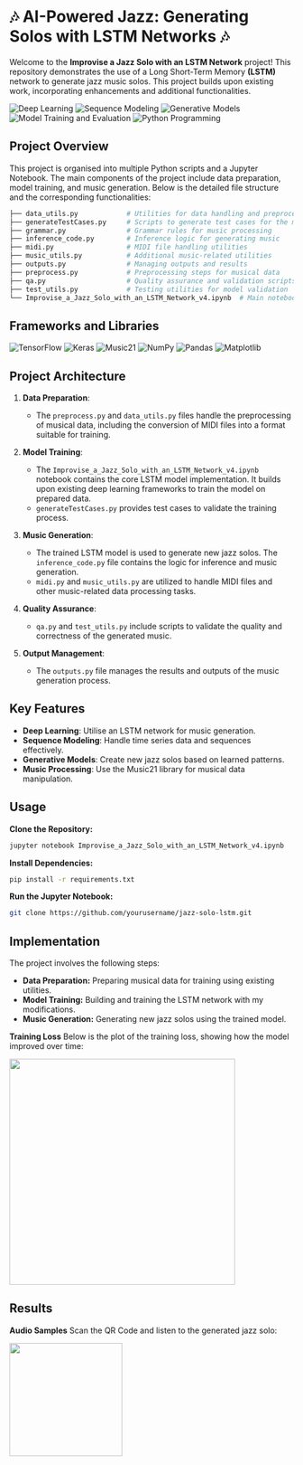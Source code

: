 # 🎶 AI-Powered Jazz: Generating Solos with LSTM Networks 🎶

Welcome to the **Improvise a Jazz Solo with an LSTM Network** project! This repository demonstrates the use of a Long Short-Term Memory **(LSTM)** network to generate jazz music solos. This project builds upon existing work, incorporating enhancements and additional functionalities.

![Deep Learning](https://img.shields.io/badge/Skill-Deep%20Learning-yellow)
![Sequence Modeling](https://img.shields.io/badge/Skill-Sequence%20Modeling-blueviolet)
![Generative Models](https://img.shields.io/badge/Skill-Generative%20Models-green)
![Model Training and Evaluation](https://img.shields.io/badge/Skill-Model%20Training%20and%20Evaluation-orange)
![Python Programming](https://img.shields.io/badge/Skill-Python%20Programming-brightgreen)

## Project Overview
This project is organised into multiple Python scripts and a Jupyter Notebook. The main components of the project include data preparation, model training, and music generation. Below is the detailed file structure and the corresponding functionalities:

```bash
├── data_utils.py            # Utilities for data handling and preprocessing
├── generateTestCases.py     # Scripts to generate test cases for the model
├── grammar.py               # Grammar rules for music processing
├── inference_code.py        # Inference logic for generating music
├── midi.py                  # MIDI file handling utilities
├── music_utils.py           # Additional music-related utilities
├── outputs.py               # Managing outputs and results
├── preprocess.py            # Preprocessing steps for musical data
├── qa.py                    # Quality assurance and validation scripts
├── test_utils.py            # Testing utilities for model validation
└── Improvise_a_Jazz_Solo_with_an_LSTM_Network_v4.ipynb  # Main notebook for the project
```

## Frameworks and Libraries
![TensorFlow](https://img.shields.io/badge/TensorFlow-2.16.1-orange.svg?style=flat&logo=tensorflow)
![Keras](https://img.shields.io/badge/Keras-3.3.3-red.svg?style=flat&logo=keras)
![Music21](https://img.shields.io/badge/Music21-v6.1-blue.svg?style=flat&logo=music21)
![NumPy](https://img.shields.io/badge/NumPy-1.26.4-blue.svg?style=flat&logo=numpy)
![Pandas](https://img.shields.io/badge/Pandas-2.2.2-yellow.svg?style=flat&logo=pandas)
![Matplotlib](https://img.shields.io/badge/Matplotlib-3.6.2-green.svg?style=flat&logo=matplotlib)

## Project Architecture
1. **Data Preparation**:
   - The `preprocess.py` and `data_utils.py` files handle the preprocessing of musical data, including the conversion of MIDI files into a format suitable for training.

2. **Model Training**:
   - The `Improvise_a_Jazz_Solo_with_an_LSTM_Network_v4.ipynb` notebook contains the core LSTM model implementation. It builds upon existing deep learning frameworks to train the model on prepared data.
   - `generateTestCases.py` provides test cases to validate the training process.

3. **Music Generation**:
   - The trained LSTM model is used to generate new jazz solos. The `inference_code.py` file contains the logic for inference and music generation.
   - `midi.py` and `music_utils.py` are utilized to handle MIDI files and other music-related data processing tasks.

4. **Quality Assurance**:
   - `qa.py` and `test_utils.py` include scripts to validate the quality and correctness of the generated music.

5. **Output Management**:
   - The `outputs.py` file manages the results and outputs of the music generation process.

## Key Features
- **Deep Learning**: Utilise an LSTM network for music generation.
- **Sequence Modeling**: Handle time series data and sequences effectively.
- **Generative Models**: Create new jazz solos based on learned patterns.
- **Music Processing**: Use the Music21 library for musical data manipulation.

## Usage
**Clone the Repository:**
```bash
jupyter notebook Improvise_a_Jazz_Solo_with_an_LSTM_Network_v4.ipynb
```
**Install Dependencies:**
```bash
pip install -r requirements.txt
```
**Run the Jupyter Notebook:**
```bash
git clone https://github.com/yourusername/jazz-solo-lstm.git
```
## Implementation
The project involves the following steps:

- **Data Preparation:** Preparing musical data for training using existing utilities.
- **Model Training:** Building and training the LSTM network with my modifications.
- **Music Generation:** Generating new jazz solos using the trained model.

**Training Loss**
Below is the plot of the training loss, showing how the model improved over time:

<img src="images\image.png" style="width:400px;">

## Results
**Audio Samples**
Scan the QR Code and listen to the generated jazz solo:

<img src="output\frame.png" style="width:200px;">
